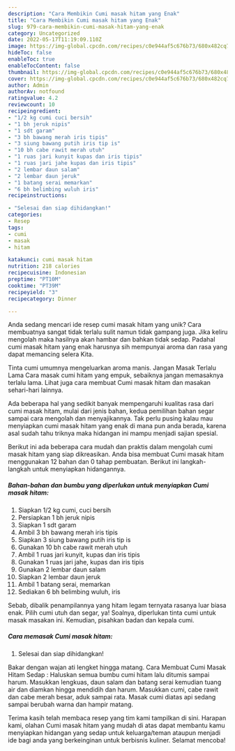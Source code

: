 ```yaml
---
description: "Cara Membikin Cumi masak hitam yang Enak"
title: "Cara Membikin Cumi masak hitam yang Enak"
slug: 979-cara-membikin-cumi-masak-hitam-yang-enak
category: Uncategorized
date: 2022-05-17T11:19:09.110Z
image: https://img-global.cpcdn.com/recipes/c0e944af5c676b73/680x482cq70/cumi-masak-hitam-foto-resep-utama.jpg
hideToc: false
enableToc: true
enableTocContent: false
thumbnail: https://img-global.cpcdn.com/recipes/c0e944af5c676b73/680x482cq70/cumi-masak-hitam-foto-resep-utama.jpg
cover: https://img-global.cpcdn.com/recipes/c0e944af5c676b73/680x482cq70/cumi-masak-hitam-foto-resep-utama.jpg
author: Admin
authorAv: notfound
ratingvalue: 4.2
reviewcount: 10
recipeingredient:
- "1/2 kg cumi cuci bersih"
- "1 bh jeruk nipis"
- "1 sdt garam"
- "3 bh bawang merah iris tipis"
- "3 siung bawang putih iris tip is"
- "10 bh cabe rawit merah utuh"
- "1 ruas jari kunyit kupas dan iris tipis"
- "1 ruas jari jahe kupas dan iris tipis"
- "2 lembar daun salam"
- "2 lembar daun jeruk"
- "1 batang serai memarkan"
- "6 bh belimbing wuluh iris"
recipeinstructions:

- "Selesai dan siap dihidangkan!"
categories:
- Resep
tags:
- cumi
- masak
- hitam

katakunci: cumi masak hitam 
nutrition: 218 calories
recipecuisine: Indonesian
preptime: "PT10M"
cooktime: "PT39M"
recipeyield: "3"
recipecategory: Dinner

---
```





Anda sedang mencari ide resep cumi masak hitam yang unik? Cara membuatnya sangat tidak terlalu sulit namun tidak gampang juga. Jika keliru mengolah maka hasilnya akan hambar dan bahkan tidak sedap. Padahal cumi masak hitam yang enak harusnya sih mempunyai aroma dan rasa yang dapat memancing selera Kita.





Tinta cumi umumnya mengeluarkan aroma manis. Jangan Masak Terlalu Lama Cara masak cumi hitam yang empuk, sebaiknya jangan memasaknya terlalu lama. Lihat juga cara membuat Cumi masak hitam dan masakan sehari-hari lainnya.

Ada beberapa hal yang sedikit banyak mempengaruhi kualitas rasa dari cumi masak hitam, mulai dari jenis bahan, kedua pemilihan bahan segar sampai cara mengolah dan menyajikannya. Tak perlu pusing kalau mau menyiapkan cumi masak hitam yang enak di mana pun anda berada, karena asal sudah tahu triknya maka hidangan ini mampu menjadi sajian spesial.






Berikut ini ada beberapa cara mudah dan praktis dalam mengolah cumi masak hitam yang siap dikreasikan. Anda bisa membuat Cumi masak hitam menggunakan 12 bahan dan 0 tahap pembuatan. Berikut ini langkah-langkah untuk menyiapkan hidangannya.

<!--inarticleads1-->

##### Bahan-bahan dan bumbu yang diperlukan untuk menyiapkan Cumi masak hitam:

1. Siapkan 1/2 kg cumi, cuci bersih
1. Persiapkan 1 bh jeruk nipis
1. Siapkan 1 sdt garam
1. Ambil 3 bh bawang merah iris tipis
1. Siapkan 3 siung bawang putih iris tip is
1. Gunakan 10 bh cabe rawit merah utuh
1. Ambil 1 ruas jari kunyit, kupas dan iris tipis
1. Gunakan 1 ruas jari jahe, kupas dan iris tipis
1. Gunakan 2 lembar daun salam
1. Siapkan 2 lembar daun jeruk
1. Ambil 1 batang serai, memarkan
1. Sediakan 6 bh belimbing wuluh, iris


Sebab, dibalik penampilannya yang hitam legam ternyata rasanya luar biasa enak. Pilih cumi utuh dan segar, ya! Soalnya, diperlukan tinta cumi untuk masak masakan ini. Kemudian, pisahkan badan dan kepala cumi. 

<!--inarticleads2-->

##### Cara memasak Cumi masak hitam:


1. Selesai dan siap dihidangkan!

Bakar dengan wajan ati lengket hingga matang. Cara Membuat Cumi Masak Hitam Sedap : Haluskan semua bumbu cumi hitam lalu ditumis sampai harum. Masukkan lengkuas, daun salam dan batang serai kemudian tuang air dan diamkan hingga mendidih dan harum. Masukkan cumi, cabe rawit dan cabe merah besar, aduk sampai rata. Masak cumi diatas api sedang sampai berubah warna dan hampir matang. 

Terima kasih telah membaca resep yang tim kami tampilkan di sini. Harapan kami, olahan Cumi masak hitam yang mudah di atas dapat membantu kamu menyiapkan hidangan yang sedap untuk keluarga/teman ataupun menjadi ide bagi anda yang berkeinginan untuk berbisnis kuliner. Selamat mencoba!
